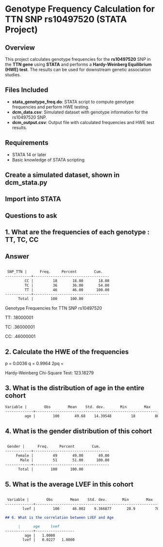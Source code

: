 # Genotype Frequency Calculation for TTN SNP rs10497520 (STATA Project)

## Overview
This project calculates genotype frequencies for the **rs10497520** SNP in the **TTN gene** using **STATA** and performs a **Hardy-Weinberg Equilibrium (HWE) test**. The results can be used for downstream genetic association studies.

## Files Included
- **stata_genotype_freq.do**: STATA script to compute genotype frequencies and perform HWE testing.
- **dcm_data.csv**: Simulated dataset with genotype information for the rs10497520 SNP.
- **dcm_output.csv**: Output file with calculated frequencies and HWE test results.

## Requirements
- STATA 14 or later
- Basic knowledge of STATA scripting


## Create a simulated dataset, shown in dcm_stata.py

## Import into STATA





## Questions to ask

## 1. What are the frequencies of each genotype : TT, TC, CC

## Answer

```markdown

 SNP_TTN |      Freq.     Percent        Cum.
------------+-----------------------------------
         CC |         18       18.00       18.00
         TC |         36       36.00       54.00
         TT |         46       46.00      100.00
------------+-----------------------------------
      Total |        100      100.00

```

Genotype Frequencies for TTN SNP rs10497520

TT: .18000001

TC: .36000001

CC: .46000001

## 2. Calculate the HWE of the frequencies

p = 0.0036
q = 0.9964
2pq = 

Hardy-Weinberg Chi-Square Test: 123.18279



## 3. What is the distribution of age in the entire cohort

```markdown
Variable |        Obs        Mean    Std. dev.       Min        Max
-------------+---------------------------------------------------------
         age |        100       49.68    14.39548         18         80

```

## 4. What is the gender distribution of this cohort

```markdown

 Gender |      Freq.     Percent        Cum.
------------+-----------------------------------
     Female |         49       49.00       49.00
       Male |         51       51.00      100.00
------------+-----------------------------------
      Total |        100      100.00

```

## 5. What is the average LVEF in this cohort

```markdown

 Variable |        Obs        Mean    Std. dev.       Min        Max
-------------+---------------------------------------------------------
        lvef |        100      46.002    9.366877       28.9         70

```

```markdown
## 6. What is the correlation between LVEF and Age

      |      age     lvef
-------------+------------------
         age |   1.0000
        lvef |   0.0227   1.0000

```